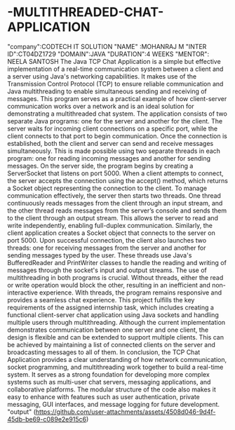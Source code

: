 # -MULTITHREADED-CHAT-APPLICATION
"company":CODTECH  IT SOLUTION
"NAME" :MOHANRAJ M
"INTER ID":CT04DZ1729
"DOMAIN":JAVA
"DURATION":4 WEEKS
"MENTOR": NEELA SANTOSH
The Java TCP Chat Application is a simple but effective implementation of a real-time communication system between a client and a server using Java's networking capabilities. It makes use of the Transmission Control Protocol (TCP) to ensure reliable communication and Java multithreading to enable simultaneous sending and receiving of messages. This program serves as a practical example of how client-server communication works over a network and is an ideal solution for demonstrating a multithreaded chat system. The application consists of two separate Java programs: one for the server and another for the client. The server waits for incoming client connections on a specific port, while the client connects to that port to begin communication. Once the connection is established, both the client and server can send and receive messages simultaneously. This is made possible using two separate threads in each program: one for reading incoming messages and another for sending messages. On the server side, the program begins by creating a ServerSocket that listens on port 5000. When a client attempts to connect, the server accepts the connection using the accept() method, which returns a Socket object representing the connection to the client. To manage communication effectively, the server then starts two threads. One thread continuously reads messages from the client through an input stream, and the other thread reads messages from the server’s console and sends them to the client through an output stream. This allows the server to read and write independently, enabling full-duplex communication. Similarly, the client application creates a Socket object that connects to the server on port 5000. Upon successful connection, the client also launches two threads: one for receiving messages from the server and another for sending messages typed by the user. These threads use Java's BufferedReader and PrintWriter classes to handle the reading and writing of messages through the socket's input and output streams. The use of multithreading in both programs is crucial. Without threads, either the read or write operation would block the other, resulting in an inefficient and non-interactive experience. With threads, the program remains responsive and provides a seamless chat experience. This project fulfills the key requirements of the assigned internship task, which includes creating a functional client-server chat application using Java sockets and handling multiple users through multithreading. Although the current implementation demonstrates communication between one server and one client, the design is flexible and can be extended to support multiple clients. This can be achieved by maintaining a list of connected clients on the server and broadcasting messages to all of them. In conclusion, the TCP Chat Application provides a clear understanding of how network communication, socket programming, and multithreading work together to build a real-time system. It serves as a strong foundation for developing more complex systems such as multi-user chat servers, messaging applications, and collaborative platforms. The modular structure of the code also makes it easy to enhance with features such as user authentication, private messaging, GUI interfaces, and message logging for future development.
"output"
(https://github.com/user-attachments/assets/4508d046-9d4f-45db-be69-c089e2e915c6)
